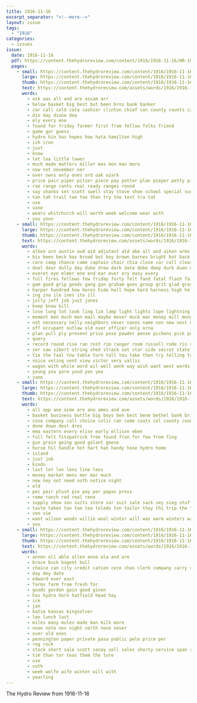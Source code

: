 ```yaml
---
title: 1916-11-16
excerpt_separator: "<!--more-->"
layout: issue
tags:
  - "1916"
categories:
  - issues
issue:
  date: 1916-11-16
  pdf: https://content.thehydroreview.com/content/1916/1916-11-16/HR-1916-11-16.pdf
  pages:
    - small: https://content.thehydroreview.com/content/1916/1916-11-16/small/HR-1916-11-16-01.jpg
      large: https://content.thehydroreview.com/content/1916/1916-11-16/large/HR-1916-11-16-01.jpg
      thumb: https://content.thehydroreview.com/content/1916/1916-11-16/thumbnails/HR-1916-11-16-01.jpg
      text: https://content.thehydroreview.com/assets/words/1916/1916-11-16/HR-1916-11-16-01.txt
      words:
        - ask aas all and are assam arr
        - below basket big best but been bros bank banker
        - car call cold cota cashier clinton chief con county counts caddo can
        - din day dione dea
        - ely every ene
        - found for friday farmer first from fellow folks friend
        - game gar guess
        - hydro hin has hopes how hata hamilton high
        - ish iron
        - just
        - know
        - let lea little lower
        - much made matters miller mas mon man more
        - now not november ner
        - over owns only ones ord oak ozark
        - price pair piper pitzer piece pay potter plan pieper petty piano
        - rae range rants real ready ranges round
        - say shanks set scott swell stay stove shoe school special such sale sales sell
        - tan tah trail tae too than try the test tra tat
        - use
        - vane
        - wears whitchurch will worth week welcome wear with
        - you youn
    - small: https://content.thehydroreview.com/content/1916/1916-11-16/small/HR-1916-11-16-02.jpg
      large: https://content.thehydroreview.com/content/1916/1916-11-16/large/HR-1916-11-16-02.jpg
      thumb: https://content.thehydroreview.com/content/1916/1916-11-16/thumbnails/HR-1916-11-16-02.jpg
      text: https://content.thehydroreview.com/assets/words/1916/1916-11-16/HR-1916-11-16-02.txt
      words:
        - alken arn austin aud aid adjutant ald abe all and aiken arms ast ach ana ady ali are alls
        - bis been beck bas broad bot boy brown barnes bright but back buy big best beeson bonds border balance bea buck burst better black
        - care camp chance came captain chair chia close car call clear chas come caddo clever cases can cowboy clark circle city contin case cant
        - deel door dully day dube drew dark date dobe deep durk duan dunne duane duna done dat down ded deane days due
        - everet eye elmer ene end ear ever ery easy every
        - full fires fellows few friday forty felt fand fatal flash fairfield fry fest for fallen far first from fan ford frank fellow favor face
        - gam good grip goods gang gan graham goes group grit glad gravel goo gun ground grey
        - harper hundred how heres hide hell hope hard harness high held hang horse heard holster hands han has hie hes hand hom house had hunt him hydro
        - ing ina ile ines ito ill
        - jolly jeff job just jones
        - keep know kill
        - lose long lot look ling lim lamp light lights lope lightning low let last lay ludy leather lacy lone loss life
        - moment men much mon mail maybe mover muck mac money mill mong must matter might mar more may mille madison meal most man
        - not necessary nelly neighbors never nanos name non new nest nia now neck near
        - off occupant outlaw old over officer only orna
        - plan pull ply present prise pose powder pense pickens pick porn pald pleasant price paper point pitzer purple
        - query
        - record round rise ran rest rim ranger room russell rode ris render romance roads ranks
        - ser saw sibert string shed strack set star side secret state sage staring strong see save stress seem shirley soli south strode sway sleep service stock smile seen stern sky sons shake sui salo strange sense soon sou sharp sus sincere start sud straight show self say second still soo slow sat sery
        - tie the taal tow table turn tall tou take then try telling toward thi town tour tok trail tron trow than tin tough thing tor them tain thy tho tell tol tine talk thea ton tia
        - voice veling vent view victor very vallis
        - wagon with while word wil well wenk way wish want west words win worth weekly will was wave weather work worst write western welcome went warn wild
        - young you yore youd yon yee
        - zane
    - small: https://content.thehydroreview.com/content/1916/1916-11-16/small/HR-1916-11-16-03.jpg
      large: https://content.thehydroreview.com/content/1916/1916-11-16/large/HR-1916-11-16-03.jpg
      thumb: https://content.thehydroreview.com/content/1916/1916-11-16/thumbnails/HR-1916-11-16-03.jpg
      text: https://content.thehydroreview.com/assets/words/1916/1916-11-16/HR-1916-11-16-03.txt
      words:
        - all app ane aime are ano ames and ave
        - basket business bottle big boys ben best bene bethel bank bring ball bran buy
        - cose company call choice colic can come coats col county counter cesar cross change
        - done down dest dres
        - ema eastern every elise early ellison eben
        - full felt fitzpatrick free found fron for few from fing
        - gun grain going good galant geese
        - horse hil handle hot hart han handy hose hydro home
        - island
        - just job
        - kinds
        - last lot lon lens line less
        - money market mens mer mar much
        - new ney not need noth notice night
        - old
        - pec pair plush pie pay per papas press
        - reme ranch red real reno
        - supply show son suits store sor suit sale sack sey sieg stuff sura saturday small silks sour shape shorts sunday sae save sur sell special sone shaffner see
        - taste taken tan tae tea toledo ton tailor thay thi trip the ten
        - ven vie
        - want wilson woods willie wool winter will was warm winters wan with week work wear worker wash wheat
        - you
    - small: https://content.thehydroreview.com/content/1916/1916-11-16/small/HR-1916-11-16-04.jpg
      large: https://content.thehydroreview.com/content/1916/1916-11-16/large/HR-1916-11-16-04.jpg
      thumb: https://content.thehydroreview.com/content/1916/1916-11-16/thumbnails/HR-1916-11-16-04.jpg
      text: https://content.thehydroreview.com/assets/words/1916/1916-11-16/HR-1916-11-16-04.txt
      words:
        - annon all able allen anne ala and are
        - broce buck bagent bull
        - choice can city credit cation cece chas clerk company carry cash cattle
        - day dey date
        - edward ever east
        - farms farm from fresh for
        - goods gordon gain good given
        - has hydro horn hatfield head hay
        - ice
        - jan
        - katie kansas kingsolver
        - len lunch last
        - miles many mules made man milk more
        - noon note nov night north nove never
        - over old ones
        - pennington paper private pasa public pele price per
        - reg rock
        - stock short sale scott senay sell sales shorty service span steers sana suckling saturday surgeon soon sat south
        - tim than tor teas them the ture
        - use
        - voth
        - week wolfe wife winter will with
        - yearling
---
```


The Hydro Review from 1916-11-16

<!--more-->

